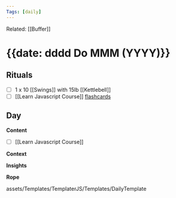 ```yaml
---
Tags: [daily]
---
```

Related: [[Buffer]]
# {{date: dddd Do MMM (YYYY)}}

## Rituals
- [ ] 1 x 10 [[Swings]] with 15lb [[Kettlebell]]
- [ ] [[Learn Javascript Course]] [flashcards](https://flash.learnjavascript.online/home)

## Day
**Content**
- [ ] [[Learn Javascript Course]]


**Context**


**Insights**


**Rope**


assets/Templates/TemplaterJS/Templates/DailyTemplate